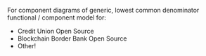 For component diagrams of generic, lowest common denominator functional / component model for:
* Credit Union Open Source
* Blockchain Border Bank Open Source
* Other!
